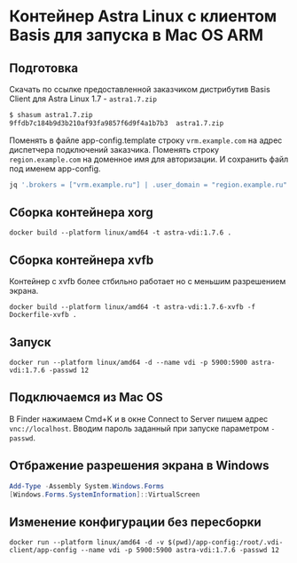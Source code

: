 # Контейнер Astra Linux с клиентом Basis для запуска в Mac OS ARM

## Подготовка

Скачать по ссылке предоставленной заказчиком дистрибутив Basis Client для Astra Linux 1.7 - `astra1.7.zip`

```bash
$ shasum astra1.7.zip
9ffdb7c184b9d3b210af93fa9857f6d9f4a1b7b3  astra1.7.zip
```

Поменять в файле app-config.template строку `vrm.example.com` на адрес диспетчера подключений заказчика. Поменять строку `region.example.com` на доменное имя для авторизации. И сохранить файл под именем app-config.

```bash
jq '.brokers = ["vrm.example.ru"] | .user_domain = "region.example.ru"' app-config.template > app-config
```

## Сборка контейнера xorg

`docker build --platform linux/amd64 -t astra-vdi:1.7.6 .`

## Сборка контейнера xvfb

Контейнер с xvfb более стбильно работает но с меньшим разрешением экрана.

`docker build --platform linux/amd64 -t astra-vdi:1.7.6-xvfb -f Dockerfile-xvfb .`

## Запуск

`docker run --platform linux/amd64 -d --name vdi -p 5900:5900 astra-vdi:1.7.6 -passwd 12`

## Подключаемся из Mac OS

В Finder нажимаем Cmd+K и в окне Connect to Server пишем адрес `vnc://localhost`. Вводим пароль заданный при запуске параметром `-passwd`.

## Отбражение разрешения экрана в Windows

```PowerShell
Add-Type -Assembly System.Windows.Forms
[Windows.Forms.SystemInformation]::VirtualScreen
```

## Изменение конфигурации без пересборки

`docker run --platform linux/amd64 -d -v $(pwd)/app-config:/root/.vdi-client/app-config --name vdi -p 5900:5900 astra-vdi:1.7.6 -passwd 12`
